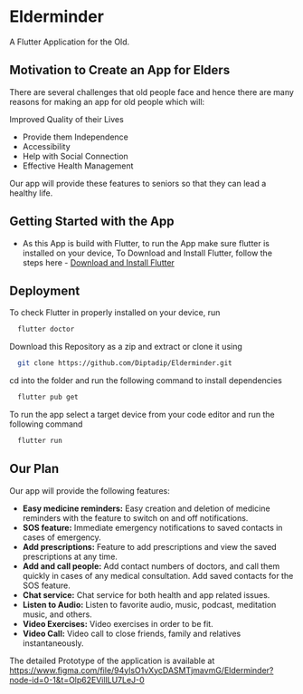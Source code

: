 # Elderminder

A Flutter Application for the Old.

## Motivation to Create an App for Elders

There are several challenges that old people face and hence there are many reasons for making an app for old people which will:

Improved Quality of their Lives
- Provide them Independence
- Accessibility
- Help with Social Connection
- Effective Health Management

Our app will provide these features to seniors so that they can lead a healthy life.

## Getting Started with the App

- As this App is build with Flutter, to run the App make sure flutter is installed on your device, To Download and Install Flutter, follow the steps here - [Download and Install Flutter](https://docs.flutter.dev/get-started/install)

## Deployment

To check Flutter in properly installed on your device, run

```bash
  flutter doctor
```

Download this Repository as a zip and extract or clone it using 

```bash
  git clone https://github.com/Diptadip/Elderminder.git
```
cd into the folder and run the following command to install dependencies

```bash
  flutter pub get
```
To run the app select a target device from your code editor and run the following command

```bash
  flutter run
```


## Our Plan

Our app will provide the following features:

- **Easy medicine reminders:** Easy creation and deletion of medicine reminders with the feature to switch on and off notifications.
- **SOS feature:** Immediate emergency notifications to saved contacts in cases of emergency.
- **Add prescriptions:** Feature to add prescriptions and view the saved prescriptions at any time.
- **Add and call people:** Add contact numbers of doctors, and call them quickly in cases of any medical consultation. Add saved contacts for the SOS feature.
- **Chat service:** Chat service for both health and app related issues.
- **Listen to Audio:** Listen to favorite audio, music, podcast, meditation music, and others.
- **Video Exercises:** Video exercises in order to be fit.
- **Video Call:** Video call to close friends, family and relatives instantaneously.

The detailed Prototype of the application is available at https://www.figma.com/file/94ylsO1vXycDASMTjmavmG/Elderminder?node-id=0-1&t=Olp62EVillLU7LeJ-0 

